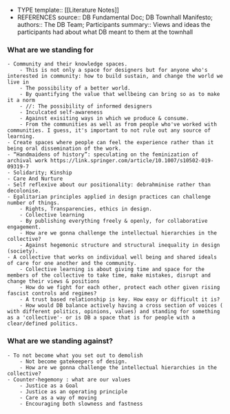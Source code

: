 - TYPE
  template:: [[Literature Notes]]
- REFERENCES
  source:: DB Fundamental Doc; DB Townhall Manifesto;
  authors:: The DB Team; Participants
  summary:: Views and ideas the participants had about what DB meant to them at the townhall
### What are we standing for
	- Community and their knowledge spaces.
		- This is not only a space for designers but for anyone who's interested in community: how to build sustain, and change the world we live in
		- The possibility of a better world.
		- By quantifying the value that wellbeing can bring so as to make it a norm
		- //: The possibility of informed designers
		- Inculcated self-awareness
		- Against exisiting ways in which we produce & consume.
		- From the communities as well as from people who've worked with communities. I guess, it's important to not rule out any source of learning.
	- Create spaces where people can feel the experience rather than it being oral dissemination of the work.
	- “Handmaidens of history”: speculating on the feminization of archival work https://link.springer.com/article/10.1007/s10502-019-09319-7
	- Solidarity; Kinship
	- Care And Nurture
	- Self reflexive about our positionality: debrahminise rather than decolonise.
	- Egalitarian principles applied in design practices can challenge number of things.
		- Rights, Transparencies, ethics in design.
		- Collective learning
		- By publishing everything freely & openly, for collaborative engagement.
		- How are we gonna challenge the intellectual hierarchies in the collective?
		- Against hegemonic structure and structural inequality in design (society).
	- A collective that works on individual well being and shared ideals of care for one another and the community.
		- Collective learning is about giving time and space for the members of the collective to take time, make mistakes, disrupt and change their views & positions
		- How do we fight for each other, protect each other given rising fascist controls and regimes?
		- A trust based relationship is key. How easy or difficult it is?
		- How would DB balance actively having a cross section of voices ( with different politics, opinions, values) and standing for something as a 'collective'- or is DB a space that is for people with a clear/defined politics.
### What are we standing against?
	- To not become what you set out to demolish
		- Not become gatekeepers of design.
		- How are we gonna challenge the intellectual hierarchies in the collective?
	- Counter-hegemony : what are our values
		- Justice as a Goal
		- Justice as an operating principle
		- Care as a way of moving
		- Encouraging both slowness and fastness